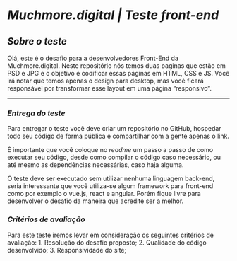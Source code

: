 # *Muchmore.digital | Teste front-end*
## *Sobre o teste*

Olá, este é o desafio para a desenvolvedores Front-End da Muchmore.digital. Neste repositório nós temos duas paginas que estão em PSD e JPG e o objetivo é codificar essas páginas em HTML, CSS e JS. Você irá notar que temos apenas o design para desktop, mas você ficará responsável por transformar esse layout em uma página “responsivo”.

- - - -

### *Entrega do teste*

Para entregar o teste você deve criar um repositório no GitHub, hospedar todo seu código de forma pública e compartilhar com a gente apenas o link.

É importante que você coloque no _readme_  um passo a passo de como executar seu código, desde como compilar o código caso necessário, ou até mesmo as dependências necessárias, caso haja alguma.

O teste deve ser executado sem utilizar nenhuma linguagem back-end, seria interessante que você utiliza-se algum framework para front-end como por exemplo o vue.js, react e angular. Porém fique livre para desenvolver o desafio da maneira que acredite ser a melhor.

### *Critérios de avaliação*

Para este teste iremos levar em consideração os seguintes critérios de avaliação:
	1.	Resolução do desafio proposto;
	2.	Qualidade do código desenvolvido;
	3.	Responsividade do site;